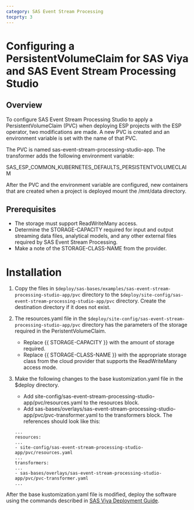 ```yaml
---
category: SAS Event Stream Processing
tocprty: 3
---
```


# Configuring a PersistentVolumeClaim for SAS Viya and SAS Event Stream Processing Studio

## Overview

To configure SAS Event Stream Processing Studio to apply a PersistentVolumeClaim (PVC) 
when deploying ESP projects with the ESP operator, two modifications are made. A new 
PVC is created and an environment variable is set with the name of that PVC.

The PVC is named sas-event-stream-processing-studio-app. The transformer adds the following environment variable:

SAS_ESP_COMMON_KUBERNETES_DEFAULTS_PERSISTENTVOLUMECLAIM

After the PVC and the environment variable are configured, new containers that are created when a project is deployed mount the /mnt/data directory.

## Prerequisites

* The storage must support ReadWriteMany access.
* Determine the STORAGE-CAPACITY required for input and output streaming data files, 
analytical models, and any other external files required by SAS Event Stream Processing.
* Make a note of the STORAGE-CLASS-NAME from the provider.

# Installation

1. Copy the files in `$deploy/sas-bases/examples/sas-event-stream-processing-studio-app/pvc` directory to the `$deploy/site-config/sas-event-stream-processing-studio-app/pvc` directory. Create the destination directory if it does not exist.

2. The resources.yaml file in the `$deploy/site-config/sas-event-stream-processing-studio-app/pvc` directory has the parameters of the storage required in the PeristentVolumeClaim.
   * Replace {{ STORAGE-CAPACITY }} with the amount of storage required.
   * Replace {{ STORAGE-CLASS-NAME }} with the appropriate storage class from the cloud provider that supports the ReadWriteMany access mode.

3. Make the following changes to the base kustomization.yaml file in the $deploy directory.
   * Add site-config/sas-event-stream-processing-studio-app/pvc/resources.yaml to the resources block.
   * Add sas-bases/overlays/sas-event-stream-processing-studio-app/pvc/pvc-transformer.yaml to the transformers block.
   The references should look like this:

   ```
   ...
   resources:
   ...
   - site-config/sas-event-stream-processing-studio-app/pvc/resources.yaml
   ...
   transformers:
   ...
   - sas-bases/overlays/sas-event-stream-processing-studio-app/pvc/pvc-transformer.yaml
   ...
   ```

After the base kustomization.yaml file is modified, deploy the software using 
the commands described in [SAS Viya Deployment Guide](http://documentation.sas.com/?cdcId=itopscdc&cdcVersion=default&docsetId=dplyml0phy0dkr&docsetTarget=titlepage.htm).